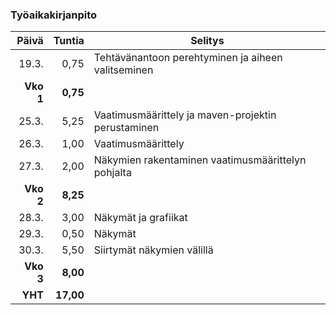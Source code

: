 ### Työaikakirjanpito

|Päivä    |Tuntia   |Selitys                                                     |
|--------:|--------:|------------------------------------------------------------|
|19.3.    |0,75     |Tehtävänantoon perehtyminen ja aiheen valitseminen          |
|**Vko 1**|**0,75** |                                                            |
|25.3.    |5,25     |Vaatimusmäärittely ja maven-projektin perustaminen          |
|26.3.    |1,00     |Vaatimusmäärittely                                          |
|27.3.    |2,00     |Näkymien rakentaminen vaatimusmäärittelyn pohjalta          |
|**Vko 2**|**8,25** |                                                            |
|28.3.    |3,00     |Näkymät ja grafiikat                                        |
|29.3.    |0,50     |Näkymät                                                     |
|30.3.    |5,50     |Siirtymät näkymien välillä                                  |
|**Vko 3**|**8,00** |                                                            |
|**YHT**  |**17,00**|                                                            |
